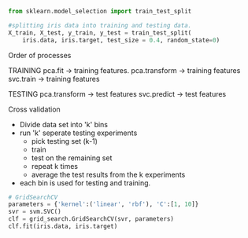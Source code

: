 

```python
from sklearn.model_selection import train_test_split

#splitting iris data into training and testing data.
X_train, X_test, y_train, y_test = train_test_split(
    iris.data, iris.target, test_size = 0.4, random_state=0)
```

Order of processes

TRAINING
pca.fit -> training features.
pca.transform -> training features
svc.train -> training features

TESTING
pca.transform -> test features
svc.predict -> test features

Cross validation
- Divide data set into 'k' bins
- run 'k' seperate testing experiments
    - pick testing set (k-1)
    - train
    - test on the remaining set
    - repeat k times
    - average the test results from the k experiments
- each bin is used for testing and training.


```python
# GridSearchCV
parameters = {'kernel':('linear', 'rbf'), 'C':[1, 10]}
svr = svm.SVC()
clf = grid_search.GridSearchCV(svr, parameters)
clf.fit(iris.data, iris.target)
```
